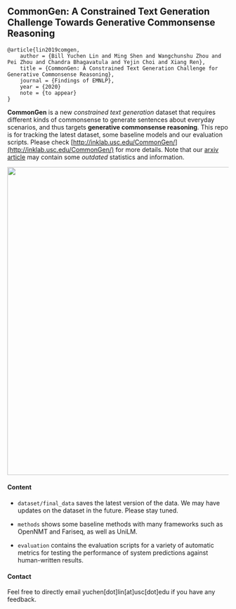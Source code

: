 ## CommonGen: A Constrained Text Generation Challenge Towards Generative Commonsense Reasoning


```
@article{lin2019comgen,
    author = {Bill Yuchen Lin and Ming Shen and Wangchunshu Zhou and Pei Zhou and Chandra Bhagavatula and Yejin Choi and Xiang Ren},
    title = {CommonGen: A Constrained Text Generation Challenge for Generative Commonsense Reasoning},
    journal = {Findings of EMNLP},
    year = {2020}
    note = {to appear}
}
```


**CommonGen** is a new _constrained text generation_ dataset that requires different kinds of commonsense to generate sentences about everyday scenarios, and thus targets **generative commonsense reasoning**. This repo is for tracking the latest dataset, some baseline models and our evaluation scripts. Please check [http://inklab.usc.edu/CommonGen/](http://inklab.usc.edu/CommonGen/) for more details. Note that our [arxiv article](https://arxiv.org/abs/1911.03705) may contain some _outdated_ statistics and information.


<img src="http://inklab.usc.edu/CommonGen/intro.png" width="700">

#### Content

- `dataset/final_data` saves the latest version of the data. We may have updates on the dataset in the future. Please stay tuned.

- `methods` shows some baseline methods with many frameworks such as OpenNMT and Fariseq, as well as UniLM.

- `evaluation` contains the evaluation scripts for a variety of automatic metrics for testing the performance of system predictions against human-written results.




#### Contact

Feel free to directly email yuchen[dot]lin[at]usc[dot]edu if you have any feedback. 
